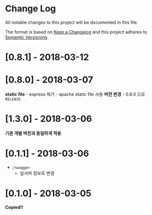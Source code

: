 # Change Log
All notable changes to this project will be documented in this file.

The format is based on [Keep a Changelog](http://keepachangelog.com/)
and this project adheres to [Semantic Versioning](http://semver.org/).

# [0.8.1] - 2018-03-12


# [0.8.0] - 2018-03-07
**static file**
    - express 제거
    - apache static file 사용
**버전 변경**
    - 0.8.0 으로 `RELEASE`

# [1.3.0] - 2018-03-06
**기존 개발 버전과 동일하게 적용**

# [0.1.1] - 2018-03-06
- `/swagger`
    - 실서버 정보로 변경

# [0.1.0] - 2018-03-05
**Copied!!**